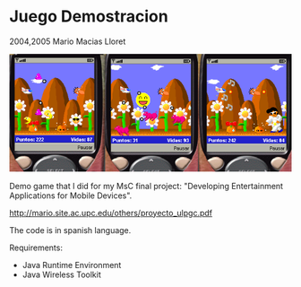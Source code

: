 Juego Demostracion
==================
2004,2005 Mario Macias Lloret

![Screenshot](shot.png "Screenshot")

Demo game that I did for my MsC final project:
"Developing Entertainment Applications for Mobile Devices".

http://mario.site.ac.upc.edu/others/proyecto_ulpgc.pdf

The code is in spanish language.

Requirements:

- Java Runtime Environment
- Java Wireless Toolkit
